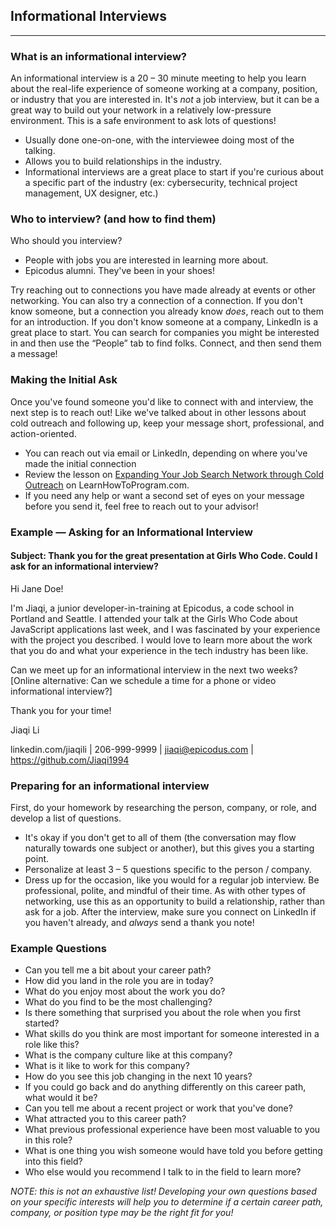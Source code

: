 ## Informational Interviews
---

### What is an informational interview?

An informational interview is a 20 – 30 minute meeting to help you learn about the real-life experience of someone working at a company, position, or industry that you are interested in.  It's _not_ a job interview, but it can be a great way to build out your network in a relatively low-pressure environment. This is a safe environment to ask lots of questions! 

* Usually done one-on-one, with the interviewee doing most of the talking.
* Allows you to build relationships in the industry.
* Informational interviews are a great place to start if you're curious about a specific part of the industry (ex: cybersecurity, technical project management, UX designer, etc.) 

### Who to interview? (and how to find them) 

Who should you interview?

* People with jobs you are interested in learning more about. 
* Epicodus alumni. They've been in your shoes!

Try reaching out to connections you have made already at events or other networking. You can also try a connection of a connection. If you don't know someone, but a connection you already know _does_, reach out to them for an introduction. If you don't know someone at a company, LinkedIn is a great place to start. You can search for companies you might be interested in and then use the “People” tab to find folks. Connect, and then send them a message!

### Making the Initial Ask

Once you've found someone you'd like to connect with and interview, the next step is to reach out! Like we've talked about in other lessons about cold outreach and following up, keep your message short, professional, and action-oriented.

*  You can reach out via email or LinkedIn, depending on where you've made the initial connection 
* Review the lesson on [Expanding Your Job Search Network through Cold Outreach](/career-services/applying-for-internships-and-jobs/expand-your-job-search-network-through-cold-emailing) on LearnHowToProgram.com.
* If you need any help or want a second set of eyes on your message before you send it, feel free to reach out to your advisor!

### Example — Asking for an Informational Interview

#### Subject: Thank you for the great presentation at Girls Who Code. Could I ask for an informational interview?

Hi Jane Doe! 

I'm Jiaqi, a junior developer-in-training at Epicodus, a code school in Portland and Seattle. I attended your talk at the Girls Who Code about JavaScript applications last week, and I was fascinated by your experience with the project you described. I would love to learn more about the work that you do and what your experience in the tech industry has been like. 

Can we meet up for an informational interview in the next two weeks? [Online alternative: Can we schedule a time for a phone or video informational interview?] 

Thank you for your time! 

Jiaqi Li

linkedin.com/jiaqili |  206-999-9999 | jiaqi@epicodus.com | https://github.com/Jiaqi1994

### Preparing for an informational interview

First, do your homework by researching the person, company, or role,  and develop a list of questions. 

* It's okay if you don't get to all of them (the conversation may flow naturally towards one subject or another), but this gives you a starting point. 
* Personalize at least 3 – 5 questions specific to the person / company. 
* Dress up for the occasion, like you would for a regular job interview. Be professional, polite, and mindful of their time. As with other types of networking, use this as an opportunity to build a relationship, rather than ask for a job. After the interview, make sure you connect on LinkedIn if you haven't already, and _always_ send a thank you note! 

### Example Questions

* Can you tell me a bit about your career path?
* How did you land in the role you are in today? 
* What do you enjoy most about the work you do? 
* What do you find to be the most challenging? 
* Is there something that surprised you about the role when you first started? 
* What skills do you think are most important for someone interested in a role like this? 
* What is the company culture like at this company? 
* What is it like to work for this company? 
* How do you see this job changing in the next 10 years? 
* If you could go back and do anything differently on this career path, what would it be? 
* Can you tell me about a recent project or work that you've done? 
* What attracted you to this career path? 
* What previous professional experience have been most valuable to you in this role? 
* What is one thing you wish someone would have told you before getting into this field?
* Who else would you recommend I talk to in the field to learn more? 

_NOTE: this is not an exhaustive list! Developing your own questions based on your specific interests will help you to determine if a certain career path, company, or position type may be the right fit for you!_
